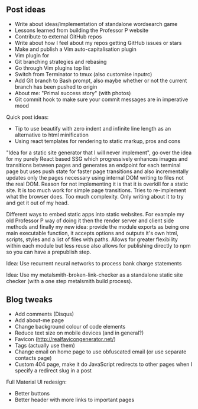 ## Post ideas

- Write about ideas/implementation of standalone wordsearch game
- Lessons learned from building the Professor P website
- Contribute to external GitHub repos
- Write about how I feel about my repos getting GitHub issues or stars
- Make and publish a Vim auto-capitalisation plugin
- Vim plugin for 
- Git branching strategies and rebasing
- Go through Vim plugins top list
- Switch from Terminator to tmux (also customise inputrc)
- Add Git branch to Bash prompt, also maybe whether or not the current branch has been pushed to origin
- About me: "Primal success story" (with photos)
- Git commit hook to make sure your commit messages are in imperative mood

Quick post ideas: 

- Tip to use beautify with zero indent and infinite line length as an alternative to html minification
- Using react templates for rendering to static markup, pros and cons

"Idea for a static site generator that I will never implement", go over the idea for my purely React based SSG which progressively enhances images and transitions between pages and generates an endpoint for each terminal page but uses push state for faster page transitions and also incrementally updates only the pages necessary using internal DOM writing to files not the real DOM. Reason for not implementing it is that it is overkill for a static site. It is too much work for simple page transitions. Tries to re-implement what the browser does. Too much complexity. Only writing about it to try and get it out of my head. 

Different ways to embed static apps into static websites. For example my old Professor P way of doing it then the render server and client side methods and finally my new idea: provide the module exports as being one main executable function, it accepts options and outputs it's own html, scripts, styles and a list of files with paths. Allows for greater flexibility within each module but less reuse also allows for publishing directly to npm so you can have a prepublish step. 

Idea: Use recurrent neural networks to process bank charge statements 

Idea: Use my metalsmith-broken-link-checker as a standalone static site checker (with a one step metalsmith build process).

## Blog tweaks

- Add comments (Disqus)
- Add about-me page
- Change background colour of code elements
- Reduce text size on mobile devices (and in general?)
- Favicon (http://realfavicongenerator.net/)
- Tags (actually use them)
- Change email on home page to use obfuscated email (or use separate contacts page)
- Custom 404 page, make it do JavaScript redirects to other pages when I specify a redirect slug in a post

Full Material UI redesign:

- Better buttons
- Better header with more links to important pages

